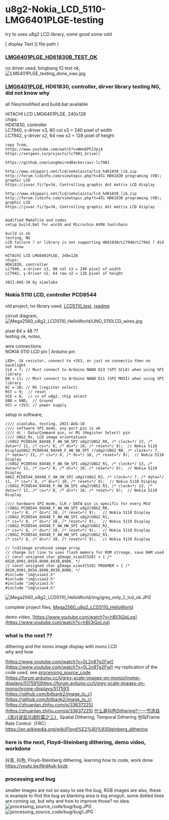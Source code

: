 # u8g2-Nokia_LCD_5110-LMG6401PLGE-testing
try to uses u8g2 LCD library, some good some odd

[ display Text ]( file path )  

### [LMG6401PLGE_HD61830B_TEST_OK](LMG6401PLGE/LMG6401PLGE_HD61830B_TEST_OK)  
no driver used, bingbang IO test ok,  
![LM6401PLGE_testing_done_xiao.jpg](LMG6401PLGE/LMG6401PLGE_HD61830B_TEST_OK/LM6401PLGE_testing_done_xiao.jpg)  

### [LMG6401PLGE](LMG6401PLGE), HD61830, controller, dirver library testing NG, did not know why

all files/modified and build.bat available

HITACHI LCD LMG6401PLGE, 240x128  
chips:  
HD61830, controller  
LC7940, x-driver x3, 80 col x3 = 240 pixel of width  
LC7942, y-driver x2, 64 row x2 = 128 pixel of height  

```
copy from,
https://www.youtube.com/watch?v=WmnEPF2JpjA
https://sergeev.io/projects/lc7981_driver/

https://github.com/LongHairedHacker/avr-lc7981

http://www.skippari.net/lcd/sekalaista/lcd_hd61830_lib.zip
http://forum.lcdinfo.com/viewtopic.php?t=451 HD61830 programing (VB); graphic LCD
https://juvar.fi/?p=34, Controlling graphic dot matrix LCD display

http://www.skippari.net/lcd/sekalaista/lcd_hd61830_lib.zip
http://forum.lcdinfo.com/viewtopic.php?t=451 HD61830 programing (VB); graphic LCD
https://juvar.fi/?p=34, Controlling graphic dot matrix LCD display


modified Makefile and codes
setup build.bat for win10 and Microchio AVR8 toolchain

build is ok
testing, NG
LCD failure ? or library is not supporting HD61830/LC7940/LC7942 ? did not know

HITACHI LCD LMG6401PLGE, 240x128
chips:
HD61830, controller
LC7940, x-driver x3, 80 col x3 = 240 pixel of width
LC7942, y-driver x2, 64 row x2 = 128 pixel of height

2021-AUG-10 by xiaolaba

```



### Nokia 5110 LCD, controller PCD8544  

old project, no library used, [LCD5110_test](LCD5110_test), [readme](https://xiaolaba.wordpress.com/2019/02/07/arduino-lcd-5110-pcd-8544-test-ok/)    

circuit diagram,  
![Mega2560_u8g2_LCD5110_HelloWorld/UNO_5110LCD_wires.jpg](Mega2560_u8g2_LCD5110_HelloWorld/UNO_5110LCD_wires.jpg)  

pixel 84 x 48 ??  
testing ok, notes,  

wire connections  
NOKIA 5110 LCD pin | Arduino pin
```
LED+, 1k resistor, connect to +3V3, or just no connectio then no backlight   
CLK = 7; // Must connect to Arduino NANO D13 (SPI SCLK) when using SPI library  
DN = 11; // Must connect to Arduino NANO D11 (SPI MOSI) when using SPI library  
DC = 10; // RS (register select)  
RST = 9;  // reset  
SCE = 8;  // cs of u8g2, chip select    
GND = GND;  // Ground
VCC = +3V3; // power supply
```

setup in software,  
```
//// xiaolaba, testing, 2021-AUG-10
//// software SPI mode, any port pin is ok
//// dc : Data/Command pin, or RS (Register Select) pin
//// U8G2_Rx, LCD image orientations
//U8G2_PCD8544_84X48_F_4W_SW_SPI u8g2(U8G2_R0, /* clock=*/ 13, /* data=*/ 11, /* cs=*/ 8, /* dc=*/ 10, /* reset=*/ 9);  // Nokia 5110 DisplayU8G2_PCD8544_84X48_F_4W_SW_SPI //u8g2(U8G2_R0, /* clock=*/ 7, /* data=*/ 11, /* cs=*/ 8, /* dc=*/ 10, /* reset=*/ 9);  // Nokia 5110 Display
//U8G2_PCD8544_84X48_F_4W_SW_SPI u8g2(U8G2_R1, /* clock=*/ 13, /* data=*/ 11, /* cs=*/ 8, /* dc=*/ 10, /* reset=*/ 9);  // Nokia 5110 Display
U8G2_PCD8544_84X48_F_4W_SW_SPI u8g2(U8G2_R2, /* clock=*/ 7, /* data=*/ 11, /* cs=*/ 8, /* dc=*/ 10, /* reset=*/ 9);  // Nokia 5110 Display
//U8G2_PCD8544_84X48_F_4W_SW_SPI u8g2(U8G2_R3, /* clock=*/ 13, /* data=*/ 11, /* cs=*/ 8, /* dc=*/ 10, /* reset=*/ 9);  // Nokia 5110 Display

//// hardware SPI mode, CLK / DATA pin is specific for every MCU
//U8G2_PCD8544_84X48_F_4W_HW_SPI u8g2(U8G2_R0,                                  /* cs=*/ 8, /* dc=*/ 10, /* reset=*/ 9);   // Nokia 5110 Display
//U8G2_PCD8544_84X48_F_4W_HW_SPI u8g2(U8G2_R1,                                  /* cs=*/ 8, /* dc=*/ 10, /* reset=*/ 9);   // Nokia 5110 Display
//U8G2_PCD8544_84X48_F_4W_HW_SPI u8g2(U8G2_R2,                                  /* cs=*/ 8, /* dc=*/ 10, /* reset=*/ 9);   // Nokia 5110 Display
//U8G2_PCD8544_84X48_F_4W_HW_SPI u8g2(U8G2_R3,                                  /* cs=*/ 8, /* dc=*/ 10, /* reset=*/ 9);   // Nokia 5110 Display

// lcd2image produced image array
// change 1st line to uses flash memory for ROM stroage, save RAM used
// const unsigned char gImage_xiao3[528] = { /* 0X20,0X01,0X54,0X00,0X30,0X00, */
// const unsigned char gImage_xiao3[528] PROGMEM = { /* 0X20,0X01,0X54,0X00,0X30,0X00, */
#include "img\xiao1.h"
#include "img\xiao2.h"
#include "img\xiao3.h"
#include "img\xiao4.h"
```

![Mega2560_u8g2_LCD5110_HelloWorld/img/grey_only_2_lcd_ok.JPG](Mega2560_u8g2_LCD5110_HelloWorld/img/grey_only_2_lcd_ok.JPG)  

complete project files,
[Mega2560_u8g2_LCD5110_HelloWorld](Mega2560_u8g2_LCD5110_HelloWorld)

demo video,
[https://www.youtube.com/watch?v=h8Ii3jQoLog](https://www.youtube.com/watch?v=h8Ii3jQoLog)



### what is the next ??
dithering and the mono image display with mono LCD  
why and how  

[https://www.youtube.com/watch?v=0L2n8Tg2FwI](https://www.youtube.com/watch?v=0L2n8Tg2FwI) my replication of the code used, see [processing_source_code](processing_source_code)     
[https://forum.arduino.cc/t/grey-scale-images-on-monochrome-displays/517591](https://forum.arduino.cc/t/grey-scale-images-on-monochrome-displays/517591)  
[https://github.com/bitbank2/image_to_c](https://github.com/bitbank2/image_to_c)  
[https://zhuanlan.zhihu.com/p/33637225](https://zhuanlan.zhihu.com/p/33637225) [什么是抖色Dithering?——节选自《高兴说显示进阶篇之三》](什么是抖色Dithering——节选自《高兴说显示进阶篇之三》.pdf)  Spatial Dithering, Temporal Dithering 也叫Frame Rate Control（FRC）
https://en.wikipedia.org/wiki/Floyd%E2%80%93Steinberg_dithering  


### here is the next, Floyd–Steinberg dithering, demo video, workdone  
抖音, 抖色, Floyd–Steinberg dithering, learning how to code, work done  
https://youtu.be/NrdAuk-bxzk 


### processing and bug
smaller images are not so easy to see the bug, RGB images are also, these is example to find the bug as blanking area is big enoguh, some dotted lines are coming up, but why and how to improve those? no idea.
![processing_source_code/bug/bug.JPG](processing_source_code/bug/bug.JPG)  
![processing_source_code/bug/bug1.JPG](processing_source_code/bug/bug1.JPG)  
